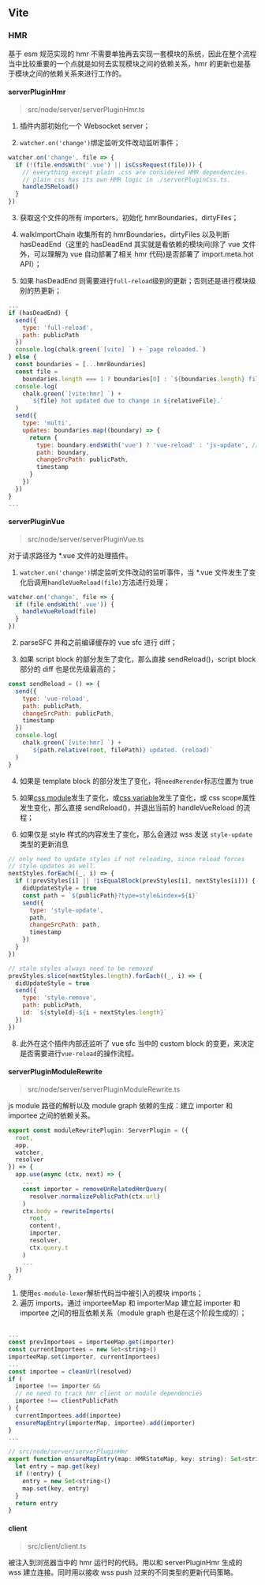 ## Vite

### HMR

基于 esm 规范实现的 hmr 不需要单独再去实现一套模块的系统，因此在整个流程当中比较重要的一个点就是如何去实现模块之间的依赖关系，hmr 的更新也是基于模块之间的依赖关系来进行工作的。

#### serverPluginHmr

> src/node/server/serverPluginHmr.ts

1. 插件内部初始化一个 Websocket server；

2. `watcher.on('change')`绑定监听文件改动监听事件；

```javascript
watcher.on('change', file => {
  if (!(file.endsWith('.vue') || isCssRequest(file))) {
    // everything except plain .css are considered HMR dependencies.
    // plain css has its own HMR logic in ./serverPluginCss.ts.
    handleJSReload()
  }
})
```

3. 获取这个文件的所有 importers，初始化 hmrBoundaries，dirtyFiles；

4. walkImportChain 收集所有的 hmrBoundaries，dirtyFiles 以及判断 hasDeadEnd（这里的 hasDeadEnd 其实就是看依赖的模块间(除了 vue 文件外，可以理解为 vue 自动部署了相关 hmr 代码)是否部署了 import.meta.hot API）；

5. 如果 hasDeadEnd 则需要进行`full-reload`级别的更新；否则还是进行模块级别的热更新；

```javascript
...
if (hasDeadEnd) {
  send({
    type: 'full-reload',
    path: publicPath
  })
  console.log(chalk.green(`[vite] `) + `page reloaded.`)
} else {
  const boundaries = [...hmrBoundaries]
  const file =
    boundaries.length === 1 ? boundaries[0] : `${boundaries.length} files`
  console.log(
    chalk.green(`[vite:hmr] `) +
      `${file} hot updated due to change in ${relativeFile}.`
  )
  send({
    type: 'multi',
    updates: boundaries.map((boundary) => {
      return {
        type: boundary.endsWith('vue') ? 'vue-reload' : 'js-update', // 如果是 vue 文件那么是 vue-reload 类型的更新，如果是 js 文件，那么是 js-update 类型的更新
        path: boundary,
        changeSrcPath: publicPath,
        timestamp
      }
    })
  })
}
...
```

#### serverPluginVue

> src/node/server/serverPluginVue.ts

对于请求路径为 *.vue 文件的处理插件。

1. `watcher.on('change')`绑定监听文件改动的监听事件，当 *.vue 文件发生了变化后调用`handleVueReload(file)`方法进行处理；

```javascript
watcher.on('change', file => {
  if (file.endsWith('.vue')) {
    handleVueReload(file)
  }
})
```

2. parseSFC 并和之前编译缓存的 vue sfc 进行 diff；

3. 如果 script block 的部分发生了变化，那么直接 sendReload()，script block 部分的 diff 也是优先级最高的；

```javascript
const sendReload = () => {
  send({
    type: 'vue-reload',
    path: publicPath,
    changeSrcPath: publicPath,
    timestamp
  })
  console.log(
    chalk.green(`[vite:hmr] `) +
      `${path.relative(root, filePath)} updated. (reload)`
  )
}
```

4. 如果是 template block 的部分发生了变化，将`needRerender`标志位置为 true

5. 如果[css module](https://github.com/vitejs/vite#css-modules)发生了变化，或[css variable](https://github.com/vitejs/vite#css-pre-processors)发生了变化，或 css scope属性发生变化，那么直接 sendReload()，并退出当前的 handleVueReload 的流程；

7. 如果仅是 style 样式的内容发生了变化，那么会通过 wss 发送 `style-update` 类型的更新消息

```javascript
// only need to update styles if not reloading, since reload forces
// style updates as well.
nextStyles.forEach((_, i) => {
  if (!prevStyles[i] || !isEqualBlock(prevStyles[i], nextStyles[i])) {
    didUpdateStyle = true
    const path = `${publicPath}?type=style&index=${i}`
    send({
      type: 'style-update',
      path,
      changeSrcPath: path,
      timestamp
    })
  }
})

// stale styles always need to be removed
prevStyles.slice(nextStyles.length).forEach((_, i) => {
  didUpdateStyle = true
  send({
    type: 'style-remove',
    path: publicPath,
    id: `${styleId}-${i + nextStyles.length}`
  })
})
```

8. 此外在这个插件内部还监听了 vue sfc 当中的 custom block 的变更，来决定是否需要进行`vue-reload`的操作流程。

#### serverPluginModuleRewrite

> src/node/server/serverPluginModuleRewrite.ts

js module 路径的解析以及 module graph 依赖的生成：建立 importer 和 importee 之间的依赖关系。

```javascript
export const moduleRewritePlugin: ServerPlugin = ({
  root,
  app,
  watcher,
  resolver
}) => {
  app.use(async (ctx, next) => {
    ...
    const importer = removeUnRelatedHmrQuery(
      resolver.normalizePublicPath(ctx.url)
    )
    ctx.body = rewriteImports(
      root,
      content!,
      importer,
      resolver,
      ctx.query.t
    )
    ...
  })
}
```

1. 使用`es-module-lexer`解析代码当中被引入的模块 imports；
2. 遍历 imports，通过 importeeMap 和 importerMap 建立起 importer 和 importee 之间的相互依赖关系（module graph 也是在这个阶段生成的）；

```javascript

...
const prevImportees = importeeMap.get(importer)
const currentImportees = new Set<string>()
importeeMap.set(importer, currentImportees)
...
const importee = cleanUrl(resolved)
if (
  importee !== importer &&
  // no need to track hmr client or module dependencies
  importee !== clientPublicPath
) {
  currentImportees.add(importee)
  ensureMapEntry(importerMap, importee).add(importer)
}
...

// src/node/server/serverPluginHmr
export function ensureMapEntry(map: HMRStateMap, key: string): Set<string> {
  let entry = map.get(key)
  if (!entry) {
    entry = new Set<string>()
    map.set(key, entry)
  }
  return entry
}
```

#### client

> src/client/client.ts

被注入到浏览器当中的 hmr 运行时的代码。用以和 serverPluginHmr 生成的 wss 建立连接。同时用以接收 wss push 过来的不同类型的更新代码策略。